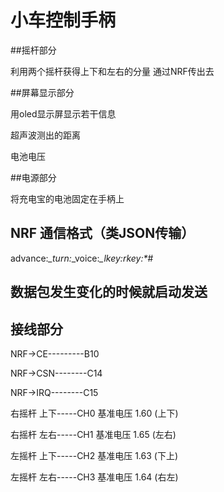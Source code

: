 # 小车控制手柄

##摇杆部分

利用两个摇杆获得上下和左右的分量
通过NRF传出去

##屏幕显示部分

用oled显示屏显示若干信息 

超声波测出的距离

电池电压

##电源部分 

将充电宝的电池固定在手柄上

## NRF 通信格式（类JSON传输）

advance:*_turn:*_voice:*_lkey:*_rkey:*_#

## 数据包发生变化的时候就启动发送

## 接线部分

NRF->CE---------B10

NRF->CSN--------C14

NRF->IRQ--------C15

右摇杆 上下-----CH0   基准电压  1.60  (上下)

右摇杆 左右-----CH1   基准电压  1.65  (左右)

左摇杆 上下-----CH2   基准电压  1.63  (下上)

左摇杆 左右-----CH3   基准电压  1.64  (右左)


